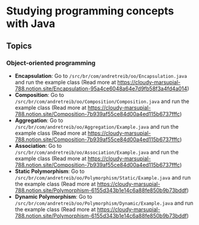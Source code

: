 # Studying programming concepts with Java

## Topics

### Object-oriented programming

- **Encapsulation**: Go to `/src/br/com/andretreib/oo/Encapsulation.java` and run the example class (Read more at https://cloudy-marsupial-788.notion.site/Encapsulation-95a4ce6048a64e7d9fb58f3a4fd4a014)
- **Composition**: Go to `/src/br/com/andretreib/oo/Composition/Composition.java` and run the example class (Read more at https://cloudy-marsupial-788.notion.site/Composition-7b939af55ce84d00a4ed115b6737fffc)
- **Aggregation**: Go to `/src/br/com/andretreib/oo/Aggregation/Example.java` and run the example class (Read more at https://cloudy-marsupial-788.notion.site/Composition-7b939af55ce84d00a4ed115b6737fffc)
- **Association**: Go to `/src/br/com/andretreib/oo/Association/Example.java` and run the example class (Read more at https://cloudy-marsupial-788.notion.site/Composition-7b939af55ce84d00a4ed115b6737fffc)
- **Static Polymorphism**: Go to `/src/br/com/andretreib/oo/Polymorphism/Static/Example.java` and run the example class (Read more at https://cloudy-marsupial-788.notion.site/Polymorphism-6155d343b1e14c6a88fe850b9b73bddf)
- **Dynamic Polymorphism**: Go to `/src/br/com/andretreib/oo/Polymorphism/Dynamic/Example.java` and run the example class (Read more at https://cloudy-marsupial-788.notion.site/Polymorphism-6155d343b1e14c6a88fe850b9b73bddf)
